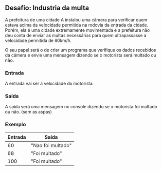 ## Desafio: Industria da multa

A prefeitura de uma cidade A instalou uma câmera para verificar quem estava acima da velocidade permitida na rodovia da entrada da cidade. Porém, ela é uma cidade extremamente movimentada e a prefeitura não deu conta de enviar as multas necessárias para quem ultrapassasse a velocidade permitida de 60km/h.

O seu papel será o de criar um programa que verifique os dados recebidos da câmera e envie uma mensagem dizendo se o motorista será multado ou não.

### Entrada

A entrada vai ser a velocidade do motorista.
### Saída

A saída será uma mensagem no console dizendo se o motorista foi multado ou não. (sem as aspas)
### Exemplo

Entrada | Saída
------- | ------
  60    |  "Nao foi multado" 
  68    |  "Foi multado" 
  100   |  "Foi multado" 